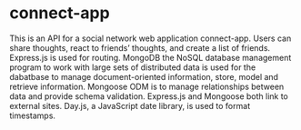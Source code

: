 # connect-app
This is an API for a social network web application connect-app. 
Users can share thoughts, react to friends’ thoughts, and create a list of friends. 
Express.js is used for routing.
MongoDB the NoSQL database management program to work with large sets of distributed data is used for the dabatbase to manage document-oriented information, store, model and retrieve information.
Mongoose ODM is to manage relationships between data and provide schema validation.
Express.js and Mongoose both link to external sites.
Day.js, a JavaScript date library, is used to format timestamps.
